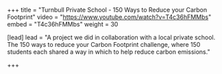 +++
title = "Turnbull Private School - 150 Ways to Reduce your Carbon Footprint"
video = "https://www.youtube.com/watch?v=T4c36hFMMbs"
embed = "T4c36hFMMbs"
weight = 30

[lead]
lead = "A project we did in collaboration with a local private school. The 150 ways to reduce your Carbon Footprint challenge, where 150 students each shared a way in which to help reduce carbon emissions."


+++

